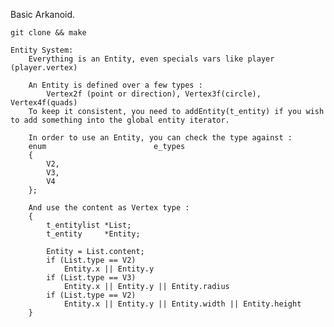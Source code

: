 Basic Arkanoid.

`git clone && make`

    Entity System:
        Everything is an Entity, even specials vars like player (player.vertex)

        An Entity is defined over a few types :
            Vertex2f (point or direction), Vertex3f(circle), Vertex4f(quads)
        To keep it consistent, you need to addEntity(t_entity) if you wish to add something into the global entity iterator.

        In order to use an Entity, you can check the type against :
        enum                        e_types
        {
            V2,
            V3,
            V4
        };

        And use the content as Vertex type :
        {
            t_entitylist *List;
            t_entity     *Entity;

            Entity = List.content;
            if (List.type == V2)
                Entity.x || Entity.y
            if (List.type == V3)
                Entity.x || Entity.y || Entity.radius
            if (List.type == V2)
                Entity.x || Entity.y || Entity.width || Entity.height
        }

